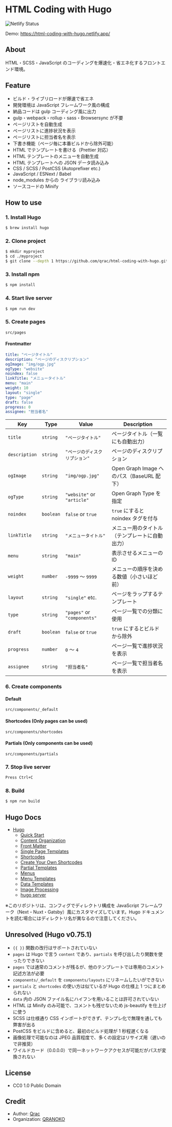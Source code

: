 # HTML Coding with Hugo

![Netlify Status](https://api.netlify.com/api/v1/badges/41b3544d-3776-422b-9227-e8af3d402cb5/deploy-status)

Demo: https://html-coding-with-hugo.netlify.app/

## About

HTML・SCSS・JavaScript のコーディングを爆速化・省エネ化するフロントエンド環境。

## Feature

- ビルド・ライブリロードが爆速で省エネ
- 開発環境は JavaScript フレームワーク風の構成
- 納品コードは gulp コーディング風に出力
- gulp・webpack・rollup・sass・Browsersync が不要
- ページリストを自動生成
- ページリストに進捗状況を表示
- ページリストに担当者名を表示
- 下書き機能（ページ毎に本番ビルドから除外可能）
- HTML でテンプレートを書ける（Prettier 対応）
- HTML テンプレートのメニューを自動生成
- HTML テンプレートへの JSON データ読み込み
- CSS / SCSS / PostCSS (Autoprefixer etc.)
- JavaScript / ESNext / Babel
- node_modules からの ライブラリ読み込み
- ソースコードの Minify

## How to use

### 1. Install Hugo

```bash
$ brew install hugo
```

### 2. Clone project

```bash
$ mkdir myproject
$ cd ./myproject
$ git clone --depth 1 https://github.com/qrac/html-coding-with-hugo.git && cd html-coding-with-hugo && rm -rf ./.git ./README.md && mv * .[^\.]* ../ && cd ../ && rm -rf ./html-coding-with-hugo
```

### 3. Install npm

```bash
$ npm install
```

### 4. Start live server

```bash
$ npm run dev
```

### 5. Create pages

`src/pages`

#### Frontmatter

```yaml
title: "ページタイトル"
description: "ページのディスクリプション"
ogImage: "img/ogp.jpg"
ogType: "website"
noindex: false
linkTitle: "メニュータイトル"
menu: "main"
weight: 10
layout: "single"
type: "page"
draft: false
progress: 0
assignee: "担当者名"
```

| Key           | Type      | Value                          | Description                                    |
| ------------- | --------- | ------------------------------ | ---------------------------------------------- |
| `title`       | `string`  | `"ページタイトル"`             | ページタイトル（一覧にも自動出力）             |
| `description` | `string`  | `"ページのディスクリプション"` | ページのディスクリプション                     |
| `ogImage`     | `string`  | `"img/ogp.jpg"`                | Open Graph Image へのパス（BaseURL 配下）      |
| `ogType`      | `string`  | `"website"` or `"article"`     | Open Graph Type を指定                         |
| `noindex`     | `boolean` | `false` or `true`              | `true` にすると noindex タグを付与             |
| `linkTitle`   | `string`  | `"メニュータイトル"`           | メニュー用のタイトル（テンプレートに自動出力） |
| `menu`        | `string`  | `"main"`                       | 表示させるメニューの ID                        |
| `weight`      | `number`  | `-9999` 〜 `9999`              | メニューの順序を決める数値（小さいほど前）     |
| `layout`      | `string`  | `"single"` etc.                | ページをラップするテンプレート                 |
| `type`        | `string`  | `"pages"` or `"components"`    | ページ一覧での分類に使用                       |
| `draft`       | `boolean` | `false` or `true`              | `true` にするとビルドから除外                  |
| `progress`    | `number`  | `0` 〜 `4`                     | ページ一覧で進捗状況を表示                     |
| `assignee`    | `string`  | `"担当者名"`                   | ページ一覧で担当者名を表示                     |

### 6. Create components

#### Default

`src/components/_default`

#### Shortcodes (Only pages can be used)

`src/components/shortcodes`

#### Partials (Only components can be used)

`src/components/partials`

### 7. Stop live server

```bash
Press Ctrl+C
```

### 8. Build

```bash
$ npm run build
```

## Hugo Docs

- [Hugo](https://gohugo.io/)
  - [Quick Start](https://gohugo.io/getting-started/quick-start/#step-1-install-hugo)
  - [Content Organization](https://gohugo.io/content-management/organization/)
  - [Front Matter](https://gohugo.io/content-management/front-matter/)
  - [Single Page Templates](https://gohugo.io/templates/single-page-templates/)
  - [Shortcodes](https://gohugo.io/content-management/shortcodes/)
  - [Create Your Own Shortcodes](https://gohugo.io/templates/shortcode-templates/)
  - [Partial Templates](https://gohugo.io/templates/partials/)
  - [Menus](https://gohugo.io/content-management/menus/)
  - [Menu Templates](https://gohugo.io/templates/menu-templates/)
  - [Data Templates](https://gohugo.io/templates/data-templates/)
  - [Image Processing](https://gohugo.io/content-management/image-processing/)
  - [hugo server](https://gohugo.io/commands/hugo_server/)

※このリポジトリは、コンフィグでディレクトリ構成を JavaScript フレームワーク（Next・Nuxt・Gatsby）風にカスタマイズしています。Hugo ドキュメントを読む場合にはディレクトリ名が異なるので注意してください。

## Unresolved (Hugo v0.75.1)

- `{{ }}` 関数の改行はサポートされていない
- `pages` は Hugo で言う `content` であり、`partials` を呼び出したり関数を使ったりできない
- `pages` では通常のコメントが残るが、他のテンプレートでは専用のコメント記述方法が必要
- `components/_default` を `components/layouts` にリネームしたいができない
- `partials` と `shortcodes` の使い方は似ているが Hugo の仕様上 1 つにまとめられない
- `data` 内の JSON ファイル名にハイフンを用いることは許可されていない
- HTML は Minify のみ可能で、コメントも残せないため js-beautify を仕上げに使う
- SCSS は仕様通り CSS インポートができず、テンプレ化で無理を通しても弊害が出る
- PostCSS をビルドに含めると、最初のビルド処理が 1 秒程遅くなる
- 画像処理で可能なのは JPEG 品質程度で、多くの設定はリサイズ用（遅いので非推奨）
- ワイルドカード（0.0.0.0）で同一ネットワークアクセスが可能だがパスが変換されない

## License

- CC0 1.0 Public Domain

## Credit

- Author: [Qrac](https://qrac.jp)
- Organization: [QRANOKO](https://qranoko.jp)
